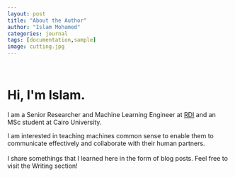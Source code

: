 ```yaml
---
layout: post
title: "About the Author"
author: "Islam Mohamed"
categories: journal
tags: [documentation,sample]
image: cutting.jpg
---
```

<br/>

<h1>Hi, I'm Islam.</h1>
I am a Senior Researcher and Machine Learning Engineer at <a href="https://www.rdi-eg.com/">RDI</a> and an MSc student at Cairo University.    

I am interested in teaching machines common sense to enable them to communicate effectively and collaborate with their human partners.  
<br/>
I share somethings that I learned here in the form of blog posts. Feel free to visit the Writing section!
